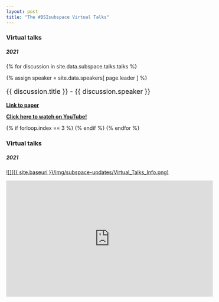 ```yaml
---
layout: post
title: "The #BSIsubspace Virtual Talks"
---
```


### Virtual talks
##### 2021

{% for discussion in site.data.subspace.talks.talks %}
<div class="text-left people-modal">
    <div class="modal-body">
        <div class="people-details">
            <div class="row">
                <div class="col-md-2 col-sm-2">
                    {% assign speaker = site.data.speakers[ page.leader ] %}
                    <div class="flow-img img-circle people-img" style="background-image: url({{ site.baseurl | append: '/img/people/' | append: discussion.speaker-img }})"></div>
                </div>
                <div class="col-lg-10 col-sm-10 details">
                    <p class="name" style="font-size: 18px"> {{ discussion.title }} 
                        <span class="position">- {{ discussion.speaker }}</span>
                    </p>
                    <p>
                        <a href="{{ discussion.paper-url }}" target="_blank">
                            <strong>Link to paper</strong>
                        </a>
                    </p>
                    <p>
                        <a href="{{ discussion.recording-url }}" target="_blank">
                            <strong>Click here to watch on YouTube!</strong>
                        </a>
                    </p>
                </div>
            </div>
        </div>
    </div>
</div>
{% if forloop.index == 3 %}
<!-- more -->
{% endif %}
{% endfor %}

### Virtual talks
##### 2021
[![]({{ site.baseurl }}/img/subspace-updates/Virtual_Talks_Info.png)](https://www.youtube.com/playlist?list=PLADTemYh-7P3ih6KDbhvLEzsGnYcoez_x)


<iframe width="560" height="315" src="https://www.youtube.com/embed/videoseries?list=PLADTemYh-7P3ih6KDbhvLEzsGnYcoez_x" title="YouTube video player" frameborder="0" allow="accelerometer; autoplay; clipboard-write; encrypted-media; gyroscope; picture-in-picture" allowfullscreen></iframe>
